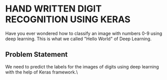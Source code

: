 # HAND WRITTEN DIGIT RECOGNITION USING KERAS

Have you ever wondered how to classify an image with numbers 0-9 using deep learning. This is what we called "Hello World" of Deep Learning.

## Problem Statement

We need to predict the labels for the images of digits using deep learning with the help of Keras framework.\

